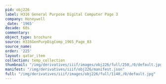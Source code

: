 ```yaml
---
pid: obj226
label: H316 General Purpose Digital Computer Page 3
company: Honeywell
_date: '1965'
decade: 60s
commentary:
object_type: brochure
source: H316GenPurpDigComp_1965_Page_03
source_name:
order: '225'
layout: qatar_item
collection: temp_collection
thumbnail: "/img/derivatives/iiif/images/obj226/full/250,/0/default.jpg"
manifest: "/img/derivatives/iiif/obj226/manifest.json"
full: "/img/derivatives/iiif/images/obj226/full/1140,/0/default.jpg"
---
```

